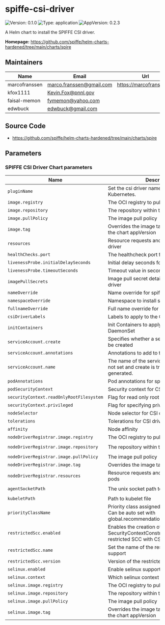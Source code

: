 # spiffe-csi-driver

![Version: 0.1.0](https://img.shields.io/badge/Version-0.1.0-informational?style=flat-square) ![Type: application](https://img.shields.io/badge/Type-application-informational?style=flat-square) ![AppVersion: 0.2.3](https://img.shields.io/badge/AppVersion-0.2.3-informational?style=flat-square)

A Helm chart to install the SPIFFE CSI driver.

**Homepage:** <https://github.com/spiffe/helm-charts-hardened/tree/main/charts/spire>

## Maintainers

| Name | Email | Url |
| ---- | ------ | --- |
| marcofranssen | <marco.franssen@gmail.com> | <https://marcofranssen.nl> |
| kfox1111 | <Kevin.Fox@pnnl.gov> |  |
| faisal-memon | <fymemon@yahoo.com> |  |
| edwbuck | <edwbuck@gmail.com> |  |

## Source Code

* <https://github.com/spiffe/helm-charts-hardened/tree/main/charts/spire>

<!-- The parameters section is generated using helm-docs.sh and should not be edited by hand. -->

## Parameters

### SPIFFE CSI Driver Chart parameters

| Name                                     | Description                                                                                               | Value                                       |
| ---------------------------------------- | --------------------------------------------------------------------------------------------------------- | ------------------------------------------- |
| `pluginName`                             | Set the csi driver name deployed to Kubernetes.                                                           | `csi.spiffe.io`                             |
| `image.registry`                         | The OCI registry to pull the image from                                                                   | `ghcr.io`                                   |
| `image.repository`                       | The repository within the registry                                                                        | `spiffe/spiffe-csi-driver`                  |
| `image.pullPolicy`                       | The image pull policy                                                                                     | `IfNotPresent`                              |
| `image.tag`                              | Overrides the image tag whose default is the chart appVersion                                             | `""`                                        |
| `resources`                              | Resource requests and limits for spiffe-csi-driver                                                        | `{}`                                        |
| `healthChecks.port`                      | The healthcheck port for spiffe-csi-driver                                                                | `9809`                                      |
| `livenessProbe.initialDelaySeconds`      | Initial delay seconds for livenessProbe                                                                   | `5`                                         |
| `livenessProbe.timeoutSeconds`           | Timeout value in seconds for livenessProbe                                                                | `5`                                         |
| `imagePullSecrets`                       | Image pull secret details for spiffe-csi-driver                                                           | `[]`                                        |
| `nameOverride`                           | Name override for spiffe-csi-driver                                                                       | `""`                                        |
| `namespaceOverride`                      | Namespace to install spiffe-csi-driver                                                                    | `""`                                        |
| `fullnameOverride`                       | Full name override for spiffe-csi-driver                                                                  | `""`                                        |
| `csiDriverLabels`                        | Labels to apply to the CSIDriver                                                                          | `{}`                                        |
| `initContainers`                         | Init Containers to apply to the CSI Driver DaemonSet                                                      | `[]`                                        |
| `serviceAccount.create`                  | Specifies whether a service account should be created                                                     | `true`                                      |
| `serviceAccount.annotations`             | Annotations to add to the service account                                                                 | `{}`                                        |
| `serviceAccount.name`                    | The name of the service account to use. If not set and create is true, a name is generated.               | `""`                                        |
| `podAnnotations`                         | Pod annotations for spiffe-csi-driver                                                                     | `{}`                                        |
| `podSecurityContext`                     | Security context for CSI driver pods                                                                      | `{}`                                        |
| `securityContext.readOnlyRootFilesystem` | Flag for read only root filesystem                                                                        | `true`                                      |
| `securityContext.privileged`             | Flag for specifying privileged mode                                                                       | `true`                                      |
| `nodeSelector`                           | Node selector for CSI driver pods                                                                         | `{}`                                        |
| `tolerations`                            | Tolerations for CSI driver pods                                                                           | `[]`                                        |
| `affinity`                               | Node affinity                                                                                             | `{}`                                        |
| `nodeDriverRegistrar.image.registry`     | The OCI registry to pull the image from                                                                   | `registry.k8s.io`                           |
| `nodeDriverRegistrar.image.repository`   | The repository within the registry                                                                        | `sig-storage/csi-node-driver-registrar`     |
| `nodeDriverRegistrar.image.pullPolicy`   | The image pull policy                                                                                     | `IfNotPresent`                              |
| `nodeDriverRegistrar.image.tag`          | Overrides the image tag                                                                                   | `v2.9.4`                                    |
| `nodeDriverRegistrar.resources`          | Resource requests and limits for CSI driver pods                                                          | `{}`                                        |
| `agentSocketPath`                        | The unix socket path to the spire-agent                                                                   | `/run/spire/agent-sockets/spire-agent.sock` |
| `kubeletPath`                            | Path to kubelet file                                                                                      | `/var/lib/kubelet`                          |
| `priorityClassName`                      | Priority class assigned to daemonset pods. Can be auto set with global.recommendations.priorityClassName. | `""`                                        |
| `restrictedScc.enabled`                  | Enables the creation of a SecurityContextConstraint based on the restricted SCC with CSI volume support   | `false`                                     |
| `restrictedScc.name`                     | Set the name of the restricted SCC with CSI support                                                       | `""`                                        |
| `restrictedScc.version`                  | Version of the restricted SCC                                                                             | `2`                                         |
| `selinux.enabled`                        | Enable selinux support                                                                                    | `false`                                     |
| `selinux.context`                        | Which selinux context to use                                                                              | `container_file_t`                          |
| `selinux.image.registry`                 | The OCI registry to pull the image from                                                                   | `registry.access.redhat.com`                |
| `selinux.image.repository`               | The repository within the registry                                                                        | `ubi9`                                      |
| `selinux.image.pullPolicy`               | The image pull policy                                                                                     | `Always`                                    |
| `selinux.image.tag`                      | Overrides the image tag whose default is the chart appVersion                                             | `latest`                                    |
